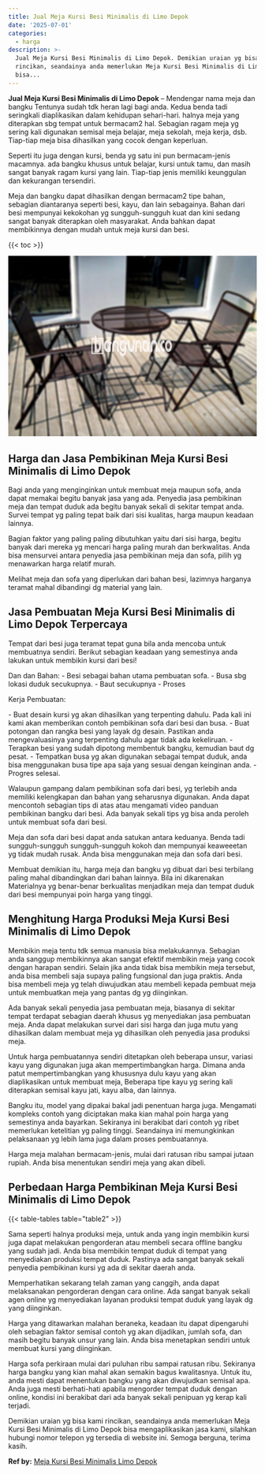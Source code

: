 ```yaml
---
title: Jual Meja Kursi Besi Minimalis di Limo Depok
date: '2025-07-01'
categories:
  - harga
description: >-
  Jual Meja Kursi Besi Minimalis di Limo Depok. Demikian uraian yg bisa kami
  rincikan, seandainya anda memerlukan Meja Kursi Besi Minimalis di Limo Depok
  bisa...
---
```


**Jual Meja Kursi Besi Minimalis di Limo Depok** – Mendengar nama meja dan bangku Tentunya sudah tdk heran lagi bagi anda. Kedua benda tadi seringkali diaplikasikan dalam kehidupan sehari-hari. halnya meja yang diterapkan sbg tempat untuk bermacam2 hal. Sebagian ragam meja yg sering kali digunakan semisal meja belajar, meja sekolah, meja kerja, dsb. Tiap-tiap meja bisa dihasilkan yang cocok dengan keperluan.

Seperti itu juga dengan kursi, benda yg satu ini pun bermacam-jenis macamnya. ada bangku khusus untuk belajar, kursi untuk tamu, dan masih sangat banyak ragam kursi yang lain. Tiap-tiap jenis memiliki keunggulan dan kekurangan tersendiri.

Meja dan bangku dapat dihasilkan dengan bermacam2 tipe bahan, sebagian diantaranya seperti besi, kayu, dan lain sebagainya. Bahan dari besi mempunyai kekokohan yg sungguh-sungguh kuat dan kini sedang sangat banyak diterapkan oleh masyarakat. Anda bahkan dapat membikinnya dengan mudah untuk meja kursi dan besi.

{{< toc >}}

![Jual Meja Kursi Besi Minimalis di Limo Depok](/images/jual-meja-besi-murah30.png)

## Harga dan Jasa Pembikinan Meja Kursi Besi Minimalis di Limo Depok

Bagi anda yang menginginkan untuk membuat meja maupun sofa, anda dapat memakai begitu banyak jasa yang ada. Penyedia jasa pembikinan meja dan tempat duduk ada begitu banyak sekali di sekitar tempat anda. Survei tempat yg paling tepat baik dari sisi kualitas, harga maupun keadaan lainnya.

Bagian faktor yang paling paling dibutuhkan yaitu dari sisi harga, begitu banyak dari mereka yg mencari harga paling murah dan berkwalitas. Anda bisa mensurvei antara penyedia jasa pembikinan meja dan sofa, pilih yg menawarkan harga relatif murah.

Melihat meja dan sofa yang diperlukan dari bahan besi, lazimnya harganya teramat mahal dibandingi dg material yang lain.

## Jasa Pembuatan Meja Kursi Besi Minimalis di Limo Depok Terpercaya

Tempat dari besi juga teramat tepat guna bila anda mencoba untuk membuatnya sendiri. Berikut sebagian keadaan yang semestinya anda lakukan untuk membikin kursi dari besi!

Dan dan Bahan: - Besi sebagai bahan utama pembuatan sofa. - Busa sbg lokasi duduk secukupnya. - Baut secukupnya - Proses

Kerja Pembuatan:

\- Buat desain kursi yg akan dihasilkan yang terpenting dahulu. Pada kali ini kami akan memberikan contoh pembikinan sofa dari besi dan busa. - Buat potongan dan rangka besi yang layak dg desain. Pastikan anda mengevaluasinya yang terpenting dahulu agar tidak ada kekeliruan. - Terapkan besi yang sudah dipotong membentuk bangku, kemudian baut dg pesat. - Tempatkan busa yg akan digunakan sebagai tempat duduk, anda bisa menggunakan busa tipe apa saja yang sesuai dengan keinginan anda. - Progres selesai.

Walaupun gampang dalam pembikinan sofa dari besi, yg terlebih anda memiliki kelengkapan dan bahan yang seharusnya digunakan. Anda dapat mencontoh sebagian tips di atas atau mengamati video panduan pembikinan bangku dari besi. Ada banyak sekali tips yg bisa anda peroleh untuk membuat sofa dari besi.

Meja dan sofa dari besi dapat anda satukan antara keduanya. Benda tadi sungguh-sungguh sungguh-sungguh kokoh dan mempunyai keaweeetan yg tidak mudah rusak. Anda bisa menggunakan meja dan sofa dari besi.

Membuat demikian itu, harga meja dan bangku yg dibuat dari besi terbilang paling mahal dibandingkan dari bahan lainnya. Bila ini dikarenakan Materialnya yg benar-benar berkualitas menjadikan meja dan tempat duduk dari besi mempunyai poin harga yang tinggi.

## Menghitung Harga Produksi Meja Kursi Besi Minimalis di Limo Depok

Membikin meja tentu tdk semua manusia bisa melakukannya. Sebagian anda sanggup membikinnya akan sangat efektif membikin meja yang cocok dengan harapan sendiri. Selain jika anda tidak bisa membikin meja tersebut, anda bisa membeli saja supaya paling fungsional dan juga praktis. Anda bisa membeli meja yg telah diwujudkan atau membeli kepada pembuat meja untuk membuatkan meja yang pantas dg yg diinginkan.

Ada banyak sekali penyedia jasa pembuatan meja, biasanya di sekitar tempat terdapat sebagian daerah khusus yg menyediakan jasa pembuatan meja. Anda dapat melakukan survei dari sisi harga dan juga mutu yang dihasilkan dalam membuat meja yg dihasilkan oleh penyedia jasa produksi meja.

Untuk harga pembuatannya sendiri ditetapkan oleh beberapa unsur, variasi kayu yang digunakan juga akan mempertimbangkan harga. Dimana anda patut mempertimbangkan yang khususnya dulu kayu yang akan diaplikasikan untuk membuat meja, Beberapa tipe kayu yg sering kali diterapkan semisal kayu jati, kayu alba, dan lainnya.

Bangku itu, model yang dipakai bakal jadi penentuan harga juga. Mengamati kompleks contoh yang diciptakan maka kian mahal poin harga yang semestinya anda bayarkan. Sekiranya ini berakibat dari contoh yg ribet memerlukan ketelitian yg paling tinggi. Seandainya ini memungkinkan pelaksanaan yg lebih lama juga dalam proses pembuatannya.

Harga meja malahan bermacam-jenis, mulai dari ratusan ribu sampai jutaan rupiah. Anda bisa menentukan sendiri meja yang akan dibeli.

## Perbedaan Harga Pembikinan Meja Kursi Besi Minimalis di Limo Depok

{{< table-tables table="table2" >}}

Sama seperti halnya produksi meja, untuk anda yang ingin membikin kursi juga dapat melakukan pengorderan atau membeli secara offline bangku yang sudah jadi. Anda bisa membikin tempat duduk di tempat yang menyediakan produksi tempat duduk. Pastinya ada sangat banyak sekali penyedia pembikinan kursi yg ada di sekitar daerah anda.

Memperhatikan sekarang telah zaman yang canggih, anda dapat melaksanakan pengorderan dengan cara online. Ada sangat banyak sekali agen online yg menyediakan layanan produksi tempat duduk yang layak dg yang diinginkan.

Harga yang ditawarkan malahan beraneka, keadaan itu dapat dipengaruhi oleh sebagian faktor semisal contoh yg akan dijadikan, jumlah sofa, dan masih begitu banyak unsur yang lain. Anda bisa menetapkan sendiri untuk membuat kursi yang diinginkan.

Harga sofa perkiraan mulai dari puluhan ribu sampai ratusan ribu. Sekiranya harga bangku yang kian mahal akan semakin bagus kwalitasnya. Untuk itu, anda mesti dapat menentukan bangku yang akan diwujudkan semisal apa. Anda juga mesti berhati-hati apabila mengorder tempat duduk dengan online, kondisi ini berakibat dari ada banyak sekali penipuan yg kerap kali terjadi.

Demikian uraian yg bisa kami rincikan, seandainya anda memerlukan Meja Kursi Besi Minimalis di Limo Depok bisa mengaplikasikan jasa kami, silahkan hubungi nomor telepon yg tersedia di website ini. Semoga berguna, terima kasih.

**Ref by:** [Meja Kursi Besi Minimalis Limo Depok](https://id.wikipedia.org/wiki/Meja)
